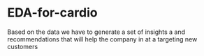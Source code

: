 # EDA-for-cardio
Based on the data we have to generate a set of insights a and recommendations that will help the company in at a targeting new customers
